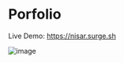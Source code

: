 # Porfolio

Live Demo: https://nisar.surge.sh

![image](https://user-images.githubusercontent.com/46004116/62226981-8c4ff600-b3d4-11e9-803e-53bafee50e96.png)


